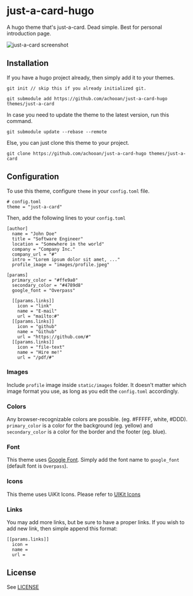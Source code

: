 # just-a-card-hugo
A hugo theme that's just-a-card. Dead simple. Best for personal introduction page.

![just-a-card screenshot](https://github.com/achooan/just-a-card-hugo/blob/master/images/screenshot.png)

## Installation
If you have a hugo project already, then simply add it to your themes.
```
git init // skip this if you already initialized git.

git submodule add https://github.com/achooan/just-a-card-hugo themes/just-a-card
```

In case you need to update the theme to the latest version, run this command.
```
git submodule update --rebase --remote
```

Else, you can just clone this theme to your project.
```
git clone https://github.com/achooan/just-a-card-hugo themes/just-a-card
```

## Configuration
To use this theme, configure `theme` in your `config.toml` file.
```
# config.toml
theme = "just-a-card"
```
Then, add the following lines to your `config.toml`
```
[author]
  name = "John Doe"
  title = "Software Engineer"
  location = "Somewhere in the world"
  company = "Company Inc."
  company_url = "#"
  intro = "Lorem ipsum dolor sit amet, ..."
  profile_image = "images/profile.jpeg"

[params]
  primary_color = "#ffe9a0"
  secondary_color = "#4789d8"
  google_font = "Overpass"

  [[params.links]]
    icon = "link"
    name = "E-mail"
    url = "mailto:#"
  [[params.links]]
    icon = "github"
    name = "Github"
    url = "https://github.com/#"
  [[params.links]]
    icon = "file-text"
    name = "Hire me!"
    url = "/pdf/#"
```

### Images
Include `profile` image inside `static/images` folder. It doesn't matter which image format you use, as long as you edit the `config.toml` accordingly.

### Colors
Any browser-recognizable colors are possible. (eg. #FFFFF, white, #DDD). `primary_color` is a color for the background (eg. yellow) and `secondary_color` is a color for the border and the footer (eg. blue).

### Font
This theme uses [Google Font](https://fonts.google.com). Simply add the font name to `google_font` (default font is `Overpass`).

### Icons
This theme uses UiKit Icons. Please refer to [UIKit Icons](https://getuikit.com/docs/icon)

### Links
You may add more links, but be sure to have a proper links. If you wish to add new link, then simple append this format:
```
[[params.links]]
  icon = 
  name = 
  url = 
```

## License
See [LICENSE](https://github.com/achooan/just-a-card-hugo/blob/master/LICENSE)
